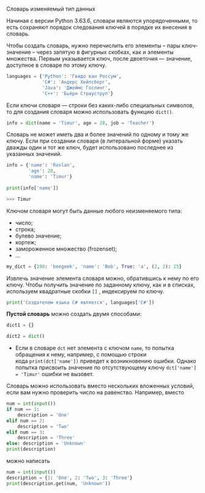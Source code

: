 
Словарь изменяемый тип данных

Начиная с версии Python 3.63.6, словари являются упорядоченными, то есть сохраняют порядок следования ключей в порядке их внесения в словарь.

Чтобы создать словарь, нужно перечислить его элементы – пары ключ-значение – через запятую в фигурных скобках, как и элементы множества. Первым указывается ключ, после двоеточия — значение, доступное в словаре по этому ключу.

```python
languages = {'Python': 'Гвидо ван Россум',
			 'C#': 'Андерс Хейлсберг',
			 'Java': 'Джеймс Гослинг',
			 'C++': 'Бьёрн Страуструп'}
```

Если ключи словаря — строки без каких-либо специальных символов, то для создания словаря можно использовать функцию `dict()`.

```python
info = dict(name = 'Timur', age = 28, job = 'Teacher')
```

Словарь не может иметь два и более значений по одному и тому же ключу. Если при создании словаря (в литеральной форме) указать дважды один и тот же ключ, будет использовано последнее из указанных значений.

```python
info = {'name': 'Ruslan', 
		'age': 28, 
		'name': 'Timur'} 
		
print(info['name'])

>>> Timur
```

Ключом словаря могут быть данные любого неизменяемого типа:

- число;
- строка;
- булево значение;
- кортеж;
- замороженное множество (frozenset);
- ...

```python
my_dict = {198: 'beegeek', 'name': 'Bob', True: 'a', (2, 2): 25}
```

Извлечь значение элемента словаря можно, обратившись к нему по его ключу. Чтобы получить значение по заданному ключу, как и в списках, используем квадратные скобки `[]` , индексируем по ключу.

```python
print('Создателем языка C# является', languages['C#'])
```

**Пустой словарь** можно создать двумя способами:

```python
dict1 = {} 

dict2 = dict()
```

- Если в словаре `dct` нет элемента с ключом `name`, то попытка обращения к нему, например, с помощью строки кода `print(dct['name'])` приведет к возникновению ошибки. Однако попытка присвоить значение по отсутствующему ключу `dct['name'] = 'Timur'` ошибки не вызовет.

Словарь можно использовать вместо нескольких вложенных условий, если вам нужно проверить число на равенство. Например, вместо
```python
num = int(input()) 
if num == 1: 
	description = 'One' 
elif num == 2: 
	description = 'Two' 
elif num == 3: 
	description = 'Three' 
else: description = 'Unknown' 
print(description)
```
можно написать
```python
num = int(input()) 
description = {1: 'One', 2: 'Two', 3: 'Three'}
print(description.get(num, 'Unknown'))
```